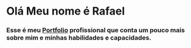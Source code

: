 # Olá Meu nome é Rafael
### Esse é meu [Portfolio](https://rafael-novais.netlify.app/) profissional que conta um pouco mais sobre mim e minhas habilidades e capacidades. 


